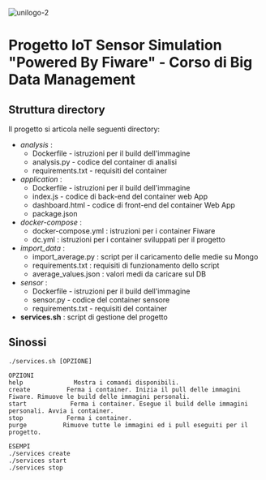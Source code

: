 ![unilogo-2](https://user-images.githubusercontent.com/100310104/205032140-c5948459-de83-416f-9674-80c21668da7f.png)

# Progetto IoT Sensor Simulation "Powered By Fiware" - Corso di Big Data Management

## Struttura directory

Il progetto si articola nelle seguenti directory:
- *analysis* :
	- Dockerfile - istruzioni per il build dell'immagine
	- analysis.py - codice del container di analisi
	- requirements.txt - requisiti del container
- *application* :
	- Dockerfile - istruzioni per il build dell'immagine
	- index.js - codice di back-end del container web App
	- dashboard.html - codice di front-end del container Web App
	- package.json
- *docker-compose* : 
	- docker-compose.yml : istruzioni per i container Fiware
	- dc.yml : istruzioni per i container sviluppati per il progetto
- *import_data* :
	- import_average.py : script per il caricamento delle medie su Mongo
	- requirements.txt : requisiti di funzionamento dello script
	- average_values.json : valori medi da caricare sul DB
- *sensor* : 
	- Dockerfile - istruzioni per il build dell'immagine
	- sensor.py - codice del container sensore
	- requirements.txt - requisiti del container
- **services.sh** : script di gestione del progetto

## Sinossi

	./services.sh [OPZIONE]
	
	OPZIONI
	help              Mostra i comandi disponibili.
	create          Ferma i container. Inizia il pull delle immagini Fiware. Rimuove le build delle immagini personali.
	start            Ferma i container. Esegue il build delle immagini personali. Avvia i container.
	stop            Ferma i container.
	purge          Rimuove tutte le immagini ed i pull eseguiti per il progetto.
	
	ESEMPI
	./services create
	./services start
	./services stop

